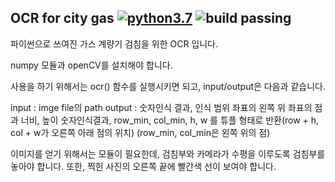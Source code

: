## OCR for city gas [![python3.7](https://img.shields.io/pypi/pyversions/kubernetes.svg)](https://pypi.python.org/pypi/kubernetes) ![build passing](https://img.shields.io/badge/build-passing-brightgreen.svg) 



파이썬으로 쓰여진 가스 계량기 검침을 위한 OCR 입니다.

numpy 모듈과 openCV를 설치해야 합니다.

사용을 하기 위해서는 ocr() 함수를 실행시키면 되고, input/output은 다음과 같습니다.

input : imge file의 path
output : 숫자인식 결과, 인식 범위 좌표의 왼쪽 위 좌표의 점과 너비, 높이
숫자인식결과, row_min, col_min, h, w 를 튜플 형태로 반환(row + h, col + w가 오른쪽 아래 점의 위치)
(row_min, col_min은 왼쪽 위의 점)

이미지를 얻기 위해서는 모듈이 필요한데, 검침부와 카메라가 수평을 이루도록 검침부를 놓아야 합니다. 또한, 찍힌 사진의 오른쪽 끝에 빨간색 선이 보여야 합니다.
